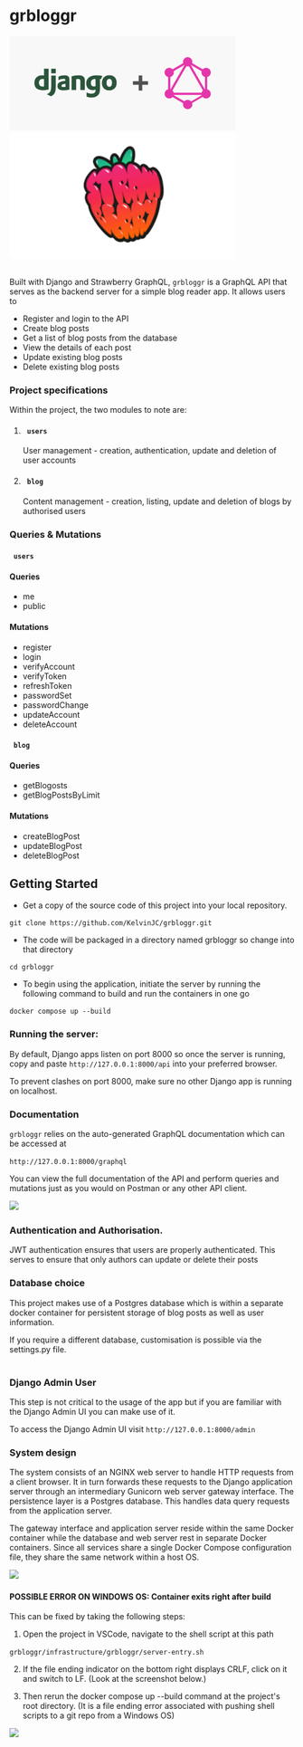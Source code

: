 # grbloggr

<p float="left">
  <img src="uploads/django_graphQL.png" width="400" />
  <img src="uploads/strawberry-gql-logo.png" width="400" />
</p>


##
Built with Django and Strawberry GraphQL, ```grbloggr``` is a GraphQL API that serves as the backend server for a simple blog reader app. It allows users to 
* Register and login to the API
* Create blog posts
* Get a list of blog posts from the database
* View the details of each post
* Update existing blog posts
* Delete existing blog posts

### Project specifications
Within the project, the two modules to note are:
1. #### ``` users```
    User management - creation, authentication, update and deletion of user accounts 
2. #### ``` blog``` 
    Content management - creation, listing, update and deletion of blogs by authorised users  


### Queries & Mutations
#### ``` users```

#### Queries
* me
* public

#### Mutations
* register
* login
* verifyAccount
* verifyToken
* refreshToken
* passwordSet
* passwordChange
* updateAccount
* deleteAccount


#### ``` blog```

#### Queries
* getBlogosts
* getBlogPostsByLimit

#### Mutations
* createBlogPost
* updateBlogPost
* deleteBlogPost


## Getting Started

* Get a copy of the source code of this project into your local repository.

```
git clone https://github.com/KelvinJC/grbloggr.git
```

* The code will be packaged in a directory named grbloggr so change into that directory

```
cd grbloggr
```

* To begin using the application, initiate the server by running the following command to build and run the containers in one go

```
docker compose up --build 
```


### Running the server:
By default, Django apps listen on port 8000 so once the server is running, 
copy and paste ```http://127.0.0.1:8000/api``` into your preferred browser.<br>

To prevent clashes on port 8000, make sure no other Django app is running on localhost.


### Documentation
```grbloggr``` relies on the auto-generated GraphQL documentation which can be accessed at

```http://127.0.0.1:8000/graphql``` 

You can view the full documentation of the API and perform queries and mutations just as you would on Postman or any other API client.


![](uploads/playground-example.png)


### Authentication and Authorisation.

JWT authentication ensures that users are properly authenticated. 
This serves to ensure that only authors can update or delete their posts

### Database choice
This project makes use of a Postgres database which is within a separate docker container 
for persistent storage of blog posts as well as user information. 

If you require a different database, customisation is possible via the settings.py file. <br><br>


### Django Admin User
This step is not critical to the usage of the app but if you are familiar with the Django Admin UI you can make use of it. 

To access the Django Admin UI visit ```http://127.0.0.1:8000/admin```



### System design
The system consists of an NGINX web server to handle HTTP requests from a client browser. It in turn forwards these requests to the Django application server through an intermediary Gunicorn web server gateway interface.
The persistence layer is a Postgres database. This handles data query requests from the application server.

The gateway interface and application server reside within the same Docker container while the database and web server rest in separate Docker containers. Since all services share a single Docker Compose configuration file, they share the same network within a host OS.

![](uploads/api-architecture.png)



#### POSSIBLE ERROR ON WINDOWS OS: Container exits right after build 
This can be fixed by taking the following steps:
1. Open the project in VSCode, navigate to the shell script at this path

``` grbloggr/infrastructure/grbloggr/server-entry.sh ```

2. If the file ending indicator on the bottom right displays CRLF, click on it and switch to LF. (Look at the screenshot below.)

3. Then rerun the docker compose up --build command at the project's root directory.
(It is a file ending error associated with pushing shell scripts to a git repo from a Windows OS)

![](uploads/shell-script-snapshot.png)
